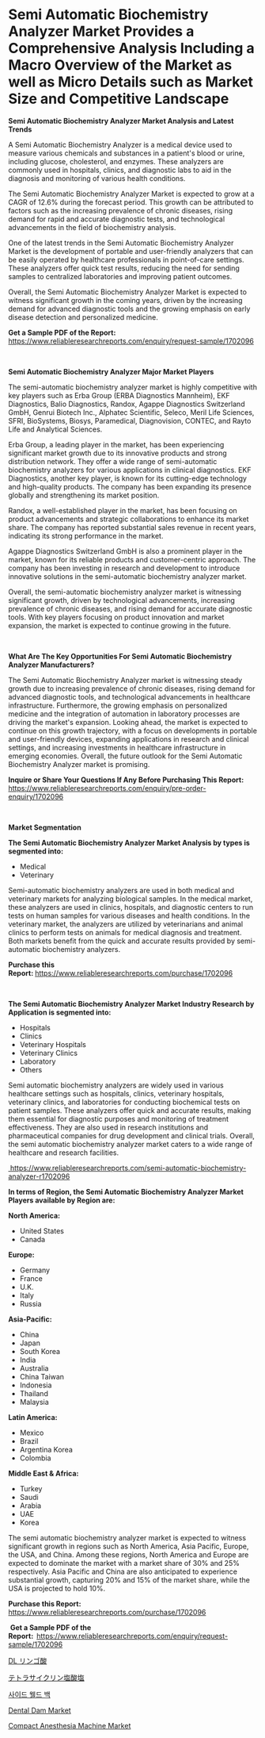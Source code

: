 <p><h1>Semi Automatic Biochemistry Analyzer Market Provides a Comprehensive Analysis Including a Macro Overview of the Market as well as Micro Details such as Market Size and Competitive Landscape</h1></p><p><strong>Semi Automatic Biochemistry Analyzer Market Analysis and Latest Trends</strong></p>
<p><p>A Semi Automatic Biochemistry Analyzer is a medical device used to measure various chemicals and substances in a patient's blood or urine, including glucose, cholesterol, and enzymes. These analyzers are commonly used in hospitals, clinics, and diagnostic labs to aid in the diagnosis and monitoring of various health conditions.</p><p>The Semi Automatic Biochemistry Analyzer Market is expected to grow at a CAGR of 12.6% during the forecast period. This growth can be attributed to factors such as the increasing prevalence of chronic diseases, rising demand for rapid and accurate diagnostic tests, and technological advancements in the field of biochemistry analysis. </p><p>One of the latest trends in the Semi Automatic Biochemistry Analyzer Market is the development of portable and user-friendly analyzers that can be easily operated by healthcare professionals in point-of-care settings. These analyzers offer quick test results, reducing the need for sending samples to centralized laboratories and improving patient outcomes.</p><p>Overall, the Semi Automatic Biochemistry Analyzer Market is expected to witness significant growth in the coming years, driven by the increasing demand for advanced diagnostic tools and the growing emphasis on early disease detection and personalized medicine.</p></p>
<p><strong>Get a Sample PDF of the Report:&nbsp;</strong> <a href="https://www.reliableresearchreports.com/enquiry/request-sample/1702096">https://www.reliableresearchreports.com/enquiry/request-sample/1702096</a></p>
<p>&nbsp;</p>
<p><strong>Semi Automatic Biochemistry Analyzer Major Market Players</strong></p>
<p><p>The semi-automatic biochemistry analyzer market is highly competitive with key players such as Erba Group (ERBA Diagnostics Mannheim), EKF Diagnostics, Balio Diagnostics, Randox, Agappe Diagnostics Switzerland GmbH, Genrui Biotech Inc., Alphatec Scientific, Seleco, Meril Life Sciences, SFRI, BioSystems, Biosys, Paramedical, Diagnovision, CONTEC, and Rayto Life and Analytical Sciences. </p><p>Erba Group, a leading player in the market, has been experiencing significant market growth due to its innovative products and strong distribution network. They offer a wide range of semi-automatic biochemistry analyzers for various applications in clinical diagnostics. EKF Diagnostics, another key player, is known for its cutting-edge technology and high-quality products. The company has been expanding its presence globally and strengthening its market position. </p><p>Randox, a well-established player in the market, has been focusing on product advancements and strategic collaborations to enhance its market share. The company has reported substantial sales revenue in recent years, indicating its strong performance in the market. </p><p>Agappe Diagnostics Switzerland GmbH is also a prominent player in the market, known for its reliable products and customer-centric approach. The company has been investing in research and development to introduce innovative solutions in the semi-automatic biochemistry analyzer market.</p><p>Overall, the semi-automatic biochemistry analyzer market is witnessing significant growth, driven by technological advancements, increasing prevalence of chronic diseases, and rising demand for accurate diagnostic tools. With key players focusing on product innovation and market expansion, the market is expected to continue growing in the future.</p></p>
<p>&nbsp;</p>
<p><strong>What Are The Key Opportunities For Semi Automatic Biochemistry Analyzer Manufacturers?</strong></p>
<p><p>The Semi Automatic Biochemistry Analyzer market is witnessing steady growth due to increasing prevalence of chronic diseases, rising demand for advanced diagnostic tools, and technological advancements in healthcare infrastructure. Furthermore, the growing emphasis on personalized medicine and the integration of automation in laboratory processes are driving the market's expansion. Looking ahead, the market is expected to continue on this growth trajectory, with a focus on developments in portable and user-friendly devices, expanding applications in research and clinical settings, and increasing investments in healthcare infrastructure in emerging economies. Overall, the future outlook for the Semi Automatic Biochemistry Analyzer market is promising.</p></p>
<p><strong>Inquire or Share Your Questions If Any Before Purchasing This Report:</strong> <a href="https://www.reliableresearchreports.com/enquiry/pre-order-enquiry/1702096">https://www.reliableresearchreports.com/enquiry/pre-order-enquiry/1702096</a></p>
<p>&nbsp;</p>
<p><strong>Market Segmentation</strong></p>
<p><strong>The Semi Automatic Biochemistry Analyzer Market Analysis by types is segmented into:</strong></p>
<p><ul><li>Medical</li><li>Veterinary</li></ul></p>
<p><p>Semi-automatic biochemistry analyzers are used in both medical and veterinary markets for analyzing biological samples. In the medical market, these analyzers are used in clinics, hospitals, and diagnostic centers to run tests on human samples for various diseases and health conditions. In the veterinary market, the analyzers are utilized by veterinarians and animal clinics to perform tests on animals for medical diagnosis and treatment. Both markets benefit from the quick and accurate results provided by semi-automatic biochemistry analyzers.</p></p>
<p><strong>Purchase this Report:&nbsp;</strong><a href="https://www.reliableresearchreports.com/purchase/1702096">https://www.reliableresearchreports.com/purchase/1702096</a></p>
<p>&nbsp;</p>
<p><strong>The Semi Automatic Biochemistry Analyzer Market Industry Research by Application is segmented into:</strong></p>
<p><ul><li>Hospitals</li><li>Clinics</li><li>Veterinary Hospitals</li><li>Veterinary Clinics</li><li>Laboratory</li><li>Others</li></ul></p>
<p><p>Semi automatic biochemistry analyzers are widely used in various healthcare settings such as hospitals, clinics, veterinary hospitals, veterinary clinics, and laboratories for conducting biochemical tests on patient samples. These analyzers offer quick and accurate results, making them essential for diagnostic purposes and monitoring of treatment effectiveness. They are also used in research institutions and pharmaceutical companies for drug development and clinical trials. Overall, the semi automatic biochemistry analyzer market caters to a wide range of healthcare and research facilities.</p></p>
<p><a href="https://www.reliableresearchreports.com/semi-automatic-biochemistry-analyzer-r1702096">&nbsp;https://www.reliableresearchreports.com/semi-automatic-biochemistry-analyzer-r1702096</a></p>
<p><strong>In terms of Region, the Semi Automatic Biochemistry Analyzer Market Players available by Region are:</strong></p>
<p>
    <p> <strong> North America: </strong>
        <ul>
            <li>United States</li>
            <li>Canada</li>
        </ul>
        </p> 
    <p> <strong> Europe: </strong>
        <ul>
            <li>Germany</li>
            <li>France</li>
            <li>U.K.</li>
            <li>Italy</li>
            <li>Russia</li>
        </ul>
        </p> 
    <p> <strong> Asia-Pacific: </strong>
        <ul>
            <li>China</li>
            <li>Japan</li>
            <li>South Korea</li>
            <li>India</li>
            <li>Australia</li>
            <li>China Taiwan</li>
            <li>Indonesia</li>
            <li>Thailand</li>
            <li>Malaysia</li>
        </ul>
        </p> 
    <p> <strong> Latin America: </strong>
        <ul>
            <li>Mexico</li>
            <li>Brazil</li>
            <li>Argentina Korea</li>
            <li>Colombia</li>
        </ul>
        </p> 
    <p> <strong> Middle East & Africa: </strong>
        <ul>
            <li>Turkey</li>
            <li>Saudi</li>
            <li>Arabia</li>
            <li>UAE</li>
            <li>Korea</li>
        </ul>
    </p>
    </p>
<p><p>The semi automatic biochemistry analyzer market is expected to witness significant growth in regions such as North America, Asia Pacific, Europe, the USA, and China. Among these regions, North America and Europe are expected to dominate the market with a market share of 30% and 25% respectively. Asia Pacific and China are also anticipated to experience substantial growth, capturing 20% and 15% of the market share, while the USA is projected to hold 10%.</p></p>
<p><strong>Purchase this Report: </strong><a href="https://www.reliableresearchreports.com/purchase/1702096">https://www.reliableresearchreports.com/purchase/1702096</a></p>
<p>&nbsp;<strong>Get a Sample PDF of the Report:&nbsp;&nbsp;</strong><a href="https://www.reliableresearchreports.com/enquiry/request-sample/1702096">https://www.reliableresearchreports.com/enquiry/request-sample/1702096</a></p>
<p><strong></strong></p>
<p><p><a href="https://github.com/leigh4852023/Market-Research-Report-List-1/blob/main/223782650965.md">DL リンゴ酸</a></p><p><a href="https://medium.com/@kaitlensen45645/%E3%83%86%E3%83%88%E3%83%A9%E3%82%B5%E3%82%A4%E3%82%AF%E3%83%AA%E3%83%B3%E5%A1%A9%E9%85%B8%E5%A1%A9%E5%B8%82%E5%A0%B4%E3%81%AF-%E5%B8%82%E5%A0%B4%E3%82%B7%E3%82%A7%E3%82%A2-%E5%B8%82%E5%A0%B4%E3%83%88%E3%83%AC%E3%83%B3%E3%83%89-%E5%B8%82%E5%A0%B4%E6%88%90%E9%95%B7%E3%81%AB%E9%96%A2%E3%81%99%E3%82%8B%E6%83%85%E5%A0%B1%E3%82%92%E6%8F%90%E4%BE%9B%E3%81%97%E3%81%A6%E3%81%84%E3%81%BE%E3%81%99-948f95f7ce07">テトラサイクリン塩酸塩</a></p><p><a href="https://medium.com/@achimcoteanu1/%EC%B8%A1%EB%A9%B4-%EC%9A%A9%EC%A0%91-%EA%B0%80%EB%B0%A9-%EC%8B%9C%EC%9E%A5-%EC%8B%9C%EC%9E%A5-cagr-%EC%8B%9C%EC%9E%A5-%EB%8F%99%ED%96%A5-%EB%B0%8F-%EC%84%B1%EC%9E%A5-%EC%A0%84%EB%9E%B5%EC%97%90-%EB%8C%80%ED%95%9C-%ED%86%B5%EC%B0%B0%EB%A0%A5-f349b1746034">사이드 웰드 백</a></p><p><a href="https://github.com/ruddyyedelwadw/Market-Research-Report-List-2/blob/main/dental-dam-market.md">Dental Dam Market</a></p><p><a href="https://github.com/lorenzaSchmeler/Market-Research-Report-List-1/blob/main/compact-anesthesia-machine-market.md">Compact Anesthesia Machine Market</a></p></p>
